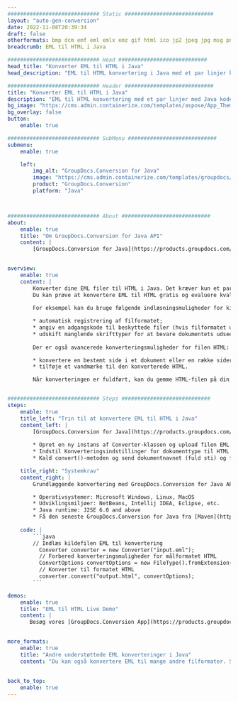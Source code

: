 ```yaml
---
############################# Static ############################
layout: "auto-gen-conversion"
date: 2022-11-08T20:39:34
draft: false
otherformats: bmp dcm emf eml emlx emz gif html ico jp2 jpeg jpg msg png psb psd svg svgz tga tif tiff webp wmf wmz
breadcrumb: EML til HTML i Java

############################# Head ############################
head_title: "Konverter EML til HTML i Java"
head_description: "EML til HTML konvertering i Java med et par linjer kode. Konverter over 160 filformater ved hjælp af GroupDocs dokumentkonverterings-API for Java"

############################# Header ############################
title: "Konverter EML til HTML i Java"
description: "EML til HTML konvertering med et par linjer med Java kode"
bg_image: "https://cms.admin.containerize.com/templates/aspose/App_Themes/V3/images/bg/header1.png"
bg_overlay: false
button:
    enable: true

############################# SubMenu ############################
submenu:
    enable: true

    left:
        img_alt: "GroupDocs.Conversion for Java"
        image: "https://cms.admin.containerize.com/templates/groupdocs/images/product-logos/90x90-noborder/groupdocs-conversion-java.png"
        product: "GroupDocs.Conversion"
        platform: "Java"



############################# About ############################
about:
    enable: true
    title: "Om GroupDocs.Conversion for Java API"
    content: |
        [GroupDocs.Conversion for Java](https://products.groupdocs.com/conversion/java/) er en avanceret filformatkonverterings-API til konvertering mellem populære billed- og dokumentformater såsom Microsoft Office, OpenDocument, PDF, HTML, e-mail, CAD. og meget mere med blot et par linjer kode. Den native API registrerer automatisk formaterne af de originale dokumenter og tilbyder mange muligheder for at tilpasse de konverterede dokumenter. Sammen med funktionen til at udtrække information fra et dokument, understøtter den også caching af konverteringsresultaterne til den lokale disk som standard. Enhver form for cachelagring kan dog understøttes ved at implementere de passende grænseflader - Amazon S3, Dropbox, Google Drive, Windows Azure, Reddis eller andre.
    

overview:
    enable: true
    content: |
        Konverter dine EML filer til HTML i Java. Det kræver kun et par linjer med Java kode på enhver platform efter eget valg, såsom Windows, Linux, macOS.
        Du kan prøve at konvertere EML til HTML gratis og evaluere kvaliteten af ​​konverteringsresultaterne. Sammen med simple filkonverteringsscripts kan du prøve mere sofistikerede muligheder for at indlæse EML-kildefilen og gemme HTML-outputtet. 
        
        For eksempel kan du bruge følgende indlæsningsmuligheder for kilden EML:

        * automatisk registrering af filformatet;
        * angiv en adgangskode til beskyttede filer (hvis filformatet understøtter det);
        * udskift manglende skrifttyper for at bevare dokumentets udseende.
        
        Der er også avancerede konverteringsmuligheder for filen HTML:

        * konvertere en bestemt side i et dokument eller en række sider;
        * tilføje et vandmærke til den konverterede HTML.

        Når konverteringen er fuldført, kan du gemme HTML-filen på din lokale filsti eller på et tredjepartslager såsom FTP, Amazon S3, Google Drive, Dropbox osv. Bemærk venligst - for at konvertere EML til HTML, behøver du ikke installere yderligere software, såsom MS Office, Open Office, Adobe Acrobat Reader osv.


############################# Steps ############################
steps:
    enable: true
    title_left: "Trin til at konvertere EML til HTML i Java"
    content_left: |
        [GroupDocs.Conversion for Java](https://products.groupdocs.com/conversion/java/) giver udviklere mulighed for nemt at konvertere EML fil til HTML med et par linjer kode.
        
        * Opret en ny instans af Converter-klassen og upload filen EML med den fulde sti
        * Indstil Konverteringsindstillinger for dokumenttype til HTML
        * Kald convert()-metoden og send dokumentnavnet (fuld sti) og formatet (HTML) som en parameter

    title_right: "Systemkrav"
    content_right: |
        Grundlæggende konvertering med GroupDocs.Conversion for Java API kan udføres med blot et par linjer kode. Vores API'er understøttes på alle større platforme og operativsystemer. Før du udfører koden nedenfor, skal du sørge for, at du har følgende forudsætninger installeret på dit system.

        * Operativsystemer: Microsoft Windows, Linux, MacOS
        * Udviklingsmiljøer: NetBeans, Intellij IDEA, Eclipse, etc.
        * Java runtime: J2SE 6.0 and above
        * Få den seneste GroupDocs.Conversion for Java fra [Maven](https://repository.groupdocs.com/webapp/#/artifacts/browse/tree/General/repo/com/groupdocs/groupdocs-conversion)
         
    code: |
        ```java    
        // Indlæs kildefilen EML til konvertering
          Converter converter = new Converter("input.eml");
          // Forbered konverteringsmuligheder for målformatet HTML
          ConvertOptions convertOptions = new FileType().fromExtension("html").getConvertOptions();
          // Konverter til formatet HTML
          converter.convert("output.html", convertOptions);
        ```

demos:
    enable: true
    title: "EML til HTML Live Demo"
    content: |
       Besøg vores [GroupDocs.Conversion App](https://products.groupdocs.app/conversion/family) websted, og prøv EML til HTML konvertering nu. Den gratis demo har følgende fordele
          

more_formats:
    enable: true
    title: "Andre understøttede EML konverteringer i Java"
    content: "Du kan også konvertere EML til mange andre filformater. Se venligst listen nedenfor."
       
       
back_to_top:
    enable: true
---
```

